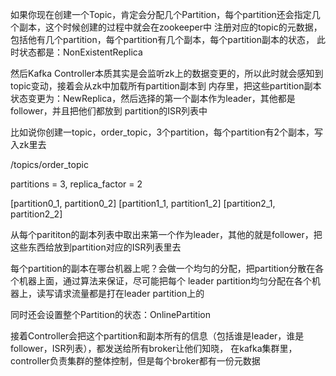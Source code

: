 

如果你现在创建一个Topic，肯定会分配几个Partition，每个partition还会指定几个副本，这个时候创建的过程中就会在zookeeper中
注册对应的topic的元数据，包括他有几个partition，每个partition有几个副本，每个partition副本的状态，
此时状态都是：NonExistentReplica

然后Kafka Controller本质其实是会监听zk上的数据变更的，所以此时就会感知到topic变动，接着会从zk中加载所有partition副本到
内存里，把这些partition副本状态变更为：NewReplica，然后选择的第一个副本作为leader，其他都是follower，并且把他们都放到
partition的ISR列表中

比如说你创建一topic，order_topic，3个partition，每个partition有2个副本，写入zk里去

/topics/order_topic

partitions = 3, replica_factor = 2

[partition0_1, partition0_2]
[partition1_1, partition1_2]
[partition2_1, partition2_2]

从每个parititon的副本列表中取出来第一个作为leader，其他的就是follower，把这些东西给放到partition对应的ISR列表里去

每个partition的副本在哪台机器上呢？会做一个均匀的分配，把partition分散在各个机器上面，通过算法来保证，尽可能把每个
leader partition均匀分配在各个机器上，读写请求流量都是打在leader partition上的

同时还会设置整个Partition的状态：OnlinePartition

接着Controller会把这个partition和副本所有的信息（包括谁是leader，谁是follower，ISR列表），都发送给所有broker让他们知晓，
在kafka集群里，controller负责集群的整体控制，但是每个broker都有一份元数据
